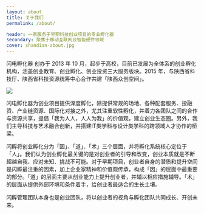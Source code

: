 ```yaml
---
layout: about
title: 关于我们
permalink: /about/

header: 一家服务于早期科技创业项目的专业孵化器
secondary: 聚焦于移动互联网及智能硬件领域
cover: shandian-about.jpg
---
```


闪电孵化器 创办于 2013 年 10 月，起步于高校，目前已发展为全体系的创业孵化机构，涵盖创业教育、创业孵化、创业投资三大服务版块。2015 年，与陕西省科技厅、陕西省科技资源统筹中心合作共建「陕西众创空间」。

![](http://7xkw3c.com1.z0.glb.clouddn.com/upload/shandian-logo.png)

闪电孵化器为创业项目提供深度孵化，除提供常规的场地、各种配套服务、投融资、产业链资源、国际化对接之外，尤其注重软性孵化，并着力各团队之间的合作与资源共享，提倡「我为人人，人人为我」的价值观，建立创业生态圈。另外，我们主导科技与艺术融合创新，并搭建IT类学科与设计类学科的跨领域人才协作的桥梁。

闪孵将创业孵化分为「因」、「道」、「术」三个层面，并将孵化系统核心定位于「人」。我们认为创业孵化最关键的是对创业者的引导和改变，创业本质就是不断超越自我、应对未知、挑战不可能。对于早期项目，创业者自身的潜质和提升空间是闪孵最注重的因素，加上企业家精神和价值观传承，构成「因」的层面中最重要的部分。「道」的层面主要从创业能力上提升创业者，并辅以相应措施辅导。「术」的层面从提供外部环境和条件着手，给创业者最适合的生长土壤。

闪孵管理团队本身也是创业团队，将以创业者的视角与孵化团队共同成长、开创未来。
